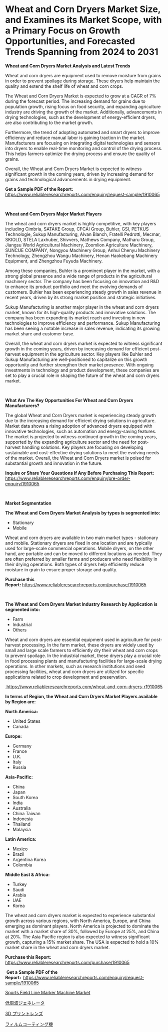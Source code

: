 <p><h1>Wheat and Corn Dryers Market Size, and Examines its Market Scope, with a Primary Focus on Growth Opportunities, and Forecasted Trends Spanning from 2024 to 2031</h1></p><p><strong>Wheat and Corn Dryers Market Analysis and Latest Trends</strong></p>
<p><p>Wheat and corn dryers are equipment used to remove moisture from grains in order to prevent spoilage during storage. These dryers help maintain the quality and extend the shelf life of wheat and corn crops.</p><p>The Wheat and Corn Dryers Market is expected to grow at a CAGR of 7% during the forecast period. The increasing demand for grains due to population growth, rising focus on food security, and expanding agriculture industry are driving the growth of the market. Additionally, advancements in drying technologies, such as the development of energy-efficient dryers, are also contributing to the market growth.</p><p>Furthermore, the trend of adopting automated and smart dryers to improve efficiency and reduce manual labor is gaining traction in the market. Manufacturers are focusing on integrating digital technologies and sensors into dryers to enable real-time monitoring and control of the drying process. This helps farmers optimize the drying process and ensure the quality of grains.</p><p>Overall, the Wheat and Corn Dryers Market is expected to witness significant growth in the coming years, driven by increasing demand for grains and technological advancements in drying equipment.</p></p>
<p><strong>Get a Sample PDF of the Report:&nbsp;</strong> <a href="https://www.reliableresearchreports.com/enquiry/request-sample/1910065">https://www.reliableresearchreports.com/enquiry/request-sample/1910065</a></p>
<p>&nbsp;</p>
<p><strong>Wheat and Corn Dryers Major Market Players</strong></p>
<p><p>The wheat and corn dryers market is highly competitive, with key players including Cimbria, SATAKE Group, CFCAI Group, Buhler, GSI, PETKUS Technologie, Sukup Manufacturing, Alvan Blanch, Fratelli Pedrotti, Mecmar, SKIOLD, STELA Laxhuber, Shivvers, Mathews Company, Matharu Group, Jiangsu World Agricultural Machinery, Zoomlion Agriculture Machinery, SUNCUE COMPANY, Nongyou Machinery Group, Anhui Chenyu Machinery Technology, Zhengzhou Wangu Machinery, Henan Haokebang Machinery Equipment, and Zhengzhou Fuyuda Machinery.</p><p>Among these companies, Buhler is a prominent player in the market, with a strong global presence and a wide range of products in the agricultural machinery sector. The company has been focusing on innovation and R&D to enhance its product portfolio and meet the evolving demands of customers. Buhler has been experiencing steady growth in sales revenue in recent years, driven by its strong market position and strategic initiatives.</p><p>Sukup Manufacturing is another major player in the wheat and corn dryers market, known for its high-quality products and innovative solutions. The company has been expanding its market reach and investing in new technologies to improve efficiency and performance. Sukup Manufacturing has been seeing a notable increase in sales revenue, indicating its growing market share and customer base.</p><p>Overall, the wheat and corn dryers market is expected to witness significant growth in the coming years, driven by increasing demand for efficient post-harvest equipment in the agriculture sector. Key players like Buhler and Sukup Manufacturing are well-positioned to capitalize on this growth opportunity and further strengthen their market presence. With ongoing investments in technology and product development, these companies are set to play a crucial role in shaping the future of the wheat and corn dryers market.</p></p>
<p>&nbsp;</p>
<p><strong>What Are The Key Opportunities For Wheat and Corn Dryers Manufacturers?</strong></p>
<p><p>The global Wheat and Corn Dryers market is experiencing steady growth due to the increasing demand for efficient drying solutions in agriculture. Market data shows a rising adoption of advanced dryers equipped with innovative technologies, such as automation and energy-saving features. The market is projected to witness continued growth in the coming years, supported by the expanding agriculture sector and the need for post-harvest handling solutions. Key players are focusing on developing sustainable and cost-effective drying solutions to meet the evolving needs of the market. Overall, the Wheat and Corn Dryers market is poised for substantial growth and innovation in the future.</p></p>
<p><strong>Inquire or Share Your Questions If Any Before Purchasing This Report:</strong> <a href="https://www.reliableresearchreports.com/enquiry/pre-order-enquiry/1910065">https://www.reliableresearchreports.com/enquiry/pre-order-enquiry/1910065</a></p>
<p>&nbsp;</p>
<p><strong>Market Segmentation</strong></p>
<p><strong>The Wheat and Corn Dryers Market Analysis by types is segmented into:</strong></p>
<p><ul><li>Stationary</li><li>Mobile</li></ul></p>
<p><p>Wheat and corn dryers are available in two main market types - stationary and mobile. Stationary dryers are fixed in one location and are typically used for large-scale commercial operations. Mobile dryers, on the other hand, are portable and can be moved to different locations as needed. They are often preferred by smaller farms and producers who need flexibility in their drying operations. Both types of dryers help efficiently reduce moisture in grain to ensure proper storage and quality.</p></p>
<p><strong>Purchase this Report:&nbsp;</strong><a href="https://www.reliableresearchreports.com/purchase/1910065">https://www.reliableresearchreports.com/purchase/1910065</a></p>
<p>&nbsp;</p>
<p><strong>The Wheat and Corn Dryers Market Industry Research by Application is segmented into:</strong></p>
<p><ul><li>Farm</li><li>Industrial</li><li>Others</li></ul></p>
<p><p>Wheat and corn dryers are essential equipment used in agriculture for post-harvest processing. In the farm market, these dryers are widely used by small and large scale farmers to efficiently dry their wheat and corn crops to prevent spoilage. In the industrial market, these dryers play a crucial role in food processing plants and manufacturing facilities for large-scale drying operations. In other markets, such as research institutions and seed processing facilities, wheat and corn dryers are utilized for specific applications related to crop development and preservation.</p></p>
<p><a href="https://www.reliableresearchreports.com/wheat-and-corn-dryers-r1910065">&nbsp;https://www.reliableresearchreports.com/wheat-and-corn-dryers-r1910065</a></p>
<p><strong>In terms of Region, the Wheat and Corn Dryers Market Players available by Region are:</strong></p>
<p>
    <p> <strong> North America: </strong>
        <ul>
            <li>United States</li>
            <li>Canada</li>
        </ul>
        </p> 
    <p> <strong> Europe: </strong>
        <ul>
            <li>Germany</li>
            <li>France</li>
            <li>U.K.</li>
            <li>Italy</li>
            <li>Russia</li>
        </ul>
        </p> 
    <p> <strong> Asia-Pacific: </strong>
        <ul>
            <li>China</li>
            <li>Japan</li>
            <li>South Korea</li>
            <li>India</li>
            <li>Australia</li>
            <li>China Taiwan</li>
            <li>Indonesia</li>
            <li>Thailand</li>
            <li>Malaysia</li>
        </ul>
        </p> 
    <p> <strong> Latin America: </strong>
        <ul>
            <li>Mexico</li>
            <li>Brazil</li>
            <li>Argentina Korea</li>
            <li>Colombia</li>
        </ul>
        </p> 
    <p> <strong> Middle East & Africa: </strong>
        <ul>
            <li>Turkey</li>
            <li>Saudi</li>
            <li>Arabia</li>
            <li>UAE</li>
            <li>Korea</li>
        </ul>
    </p>
    </p>
<p><p>The wheat and corn dryers market is expected to experience substantial growth across various regions, with North America, Europe, and China emerging as dominant players. North America is projected to dominate the market with a market share of 30%, followed by Europe at 25%, and China at 20%. The Asia Pacific region is also expected to witness significant growth, capturing a 15% market share. The USA is expected to hold a 10% market share in the wheat and corn dryers market.</p></p>
<p><strong>Purchase this Report: </strong><a href="https://www.reliableresearchreports.com/purchase/1910065">https://www.reliableresearchreports.com/purchase/1910065</a></p>
<p>&nbsp;<strong>Get a Sample PDF of the Report:&nbsp;&nbsp;</strong><a href="https://www.reliableresearchreports.com/enquiry/request-sample/1910065">https://www.reliableresearchreports.com/enquiry/request-sample/1910065</a></p>
<p><strong></strong></p>
<p><p><a href="https://github.com/brenzgnarento/Market-Research-Report-List-2/blob/main/sports-field-line-marker-machine-market.md">Sports Field Line Marker Machine Market</a></p><p><a href="https://medium.com/@claudehintz/%E4%BD%8E%E5%91%A8%E6%B3%A2%E7%99%BA%E7%94%9F%E5%99%A8%E5%B8%82%E5%A0%B4-%E5%B8%82%E5%A0%B4%E3%82%B7%E3%82%A7%E3%82%A2-%E5%B8%82%E5%A0%B4%E5%8B%95%E5%90%91-%E3%81%8A%E3%82%88%E3%81%B3%E5%B0%86%E6%9D%A5%E3%81%AE%E6%88%90%E9%95%B7%E3%81%AE%E6%8E%A2%E6%B1%82-c4f5aa6e8813">低周波ジェネレータ</a></p><p><a href="https://medium.com/@claudehintz/3d%E3%83%97%E3%83%AA%E3%83%B3%E3%83%88%E3%81%95%E3%82%8C%E3%81%9F%E3%83%AC%E3%83%B3%E3%82%BA%E3%81%AE%E5%B8%82%E5%A0%B4-%E3%82%BF%E3%82%A4%E3%83%97-%E3%82%A2%E3%83%97%E3%83%AA%E3%82%B1%E3%83%BC%E3%82%B7%E3%83%A7%E3%83%B3-%E5%9C%B0%E7%90%86%E3%81%AB%E3%82%88%E3%82%8B%E7%B7%8F%E5%90%88%E7%9A%84%E3%81%AA%E8%A9%95%E4%BE%A1-e4d89c681c2c">3D プリントレンズ</a></p><p><a href="https://github.com/deonnorth8/Market-Research-Report-List-1/blob/main/426132944930.md">フィルムコーティング機</a></p></p>